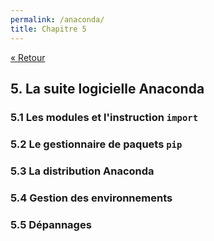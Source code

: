 ```yaml
---
permalink: /anaconda/
title: Chapitre 5
---
```


[« Retour](/python/contents)

## 5. La suite logicielle Anaconda

### 5.1 Les modules et l'instruction `import`

### 5.2 Le gestionnaire de paquets `pip`

### 5.3 La distribution Anaconda

### 5.4 Gestion des environnements

### 5.5 Dépannages
